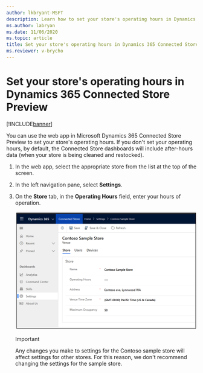 ```yaml
---
author: lkbryant-MSFT
description: Learn how to set your store's operating hours in Dynamics 365 Connected Store Preview
ms.author: labryan
ms.date: 11/06/2020
ms.topic: article
title: Set your store's operating hours in Dynamics 365 Connected Store Preview
ms.reviewer: v-brycho
---
```


# Set your store's operating hours in Dynamics 365 Connected Store Preview

[!INCLUDE[banner](includes/banner.md)]

You can use the web app in Microsoft Dynamics 365 Connected Store Preview to set your store's operating hours. If you don't set your operating hours, by default, the Connected Store dashboards will include after-hours data (when your store is being cleaned and restocked).

1. In the web app, select the appropriate store from the list at the top of the screen.

2. In the left navigation pane, select **Settings**.

3. On the **Store** tab, in the **Operating Hours** field, enter your hours of operation.

    ![Operating hours field in web app Settings.](media/web-app-settings-operating-hours.PNG "Operating hours field in web app Settings")
    
    > [!IMPORTANT]
    > Any changes you make to settings for the Contoso sample store will affect settings for other stores. For this reason, we don't recommend changing the settings for the sample store.
    



